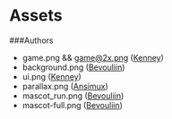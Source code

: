 # Assets

###Authors
  
  - game.png && game@2x.png ([Kenney](http://www.kenney.nl/assets))
  - background.png ([Bevouliin](http://bevouliin.com/))
  - ui.png ([Kenney](http://www.kenney.nl/assets))
  - parallax.png ([Ansimux](http://opengameart.org/users/ansimuz))
  - mascot_run.png ([Bevouliin](http://bevouliin.com/))
  - mascot-full.png ([Bevouliin](http://bevouliin.com/))